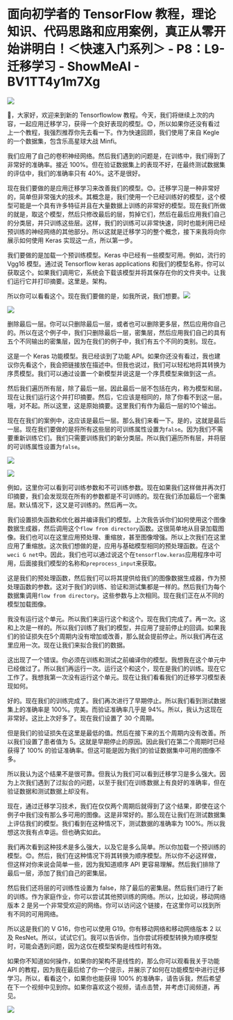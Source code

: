 # 面向初学者的 TensorFlow 教程，理论知识、代码思路和应用案例，真正从零开始讲明白！＜快速入门系列＞ - P8：L9- 迁移学习 - ShowMeAI - BV1TT4y1m7Xg

![](img/61fab98aab26950654922e0fb57a2416_0.png)

🎼，大家好，欢迎来到新的 Tensorflowlow 教程。今天，我们将继续上次的内容，一起应用迁移学习，获得一个良好表现的模型。😊，所以如果你还没有看过上一个教程，我强烈推荐你先去看一下。作为快速回顾，我们使用了来自 Kegle 的一个数据集，包含乐高星球大战 Minfi。

我们应用了自己的卷积神经网络。然后我们遇到的问题是，在训练中，我们得到了非常好的准确率。接近 100%。但在验证数据集上的表现不好，在最终测试数据集的评估中，我们的准确率只有 40%。这不是很好。

现在我们要做的是应用迁移学习来改善我们的模型。😊。迁移学习是一种非常好的，简单但非常强大的技术。其概念是，我们使用一个已经训练好的模型，这个模型可能是一个具有许多特征并且在大量数据上训练的非常好的模型。现在我们所做的就是，取这个模型，然后只修改最后的层，剪掉它们，然后在最后应用我们自己的分类层，并只训练这些层。这样，我们的训练可以非常快速，同时也能利用已经预训练的神经网络的其他部分。所以这就是迁移学习的整个概念，接下来我将向你展示如何使用 Keras 实现这一点，所以第一步。

我们要做的是加载一个预训练模型。Keras 中已经有一些模型可用。例如，流行的 Vgg16 模型。通过说 Tensorflow keras applications 和我们的模型名称，你可以获取这个。如果我们调用它，系统会下载该模型并将其保存在你的文件夹中。让我们运行它并打印摘要。这里是。架构。

所以你可以看看这个。现在我们要做的是，如我所说，我们想要。![](img/61fab98aab26950654922e0fb57a2416_2.png)

![](img/61fab98aab26950654922e0fb57a2416_3.png)

删除最后一层。你可以只删除最后一层，或者也可以删除更多层，然后应用你自己的。所以在这个例子中，我们只删除最后一层，密集层，然后应用我们自己的具有五个不同输出的密集层，因为在我们的例子中，我们有五个不同的类别。现在。

这是一个 Keras 功能模型。我已经谈到了功能 API。如果你还没有看过，我也建议你先看这个，我会把链接放在描述中。但我也说过，我们可以轻松地将其转换为序贯模型。我们可以通过设置一个新模型并说这是一个序贯模型来做到这一点。

然后我们遍历所有层，除了最后一层。因此最后一层不包括在内，称为模型和层。现在让我们运行这个并打印摘要。然后，它应该是相同的，除了你看不到这一层。哦，对不起。所以这里，这是原始摘要。这里我们有作为最后一层的10个输出。

现在在我们的案例中，这应该是最后一层。那么我们来看一下。是的，这就是最后一层。现在我们要做的是将所有这些层的可训练属性设置为`false`。因为我们不需要重新训练它们。我们只需要训练我们的新分类层。所以我们遍历所有层，并将层的可训练属性设置为`false`。

![](img/61fab98aab26950654922e0fb57a2416_5.png)

![](img/61fab98aab26950654922e0fb57a2416_6.png)

例如，这里你可以看到可训练参数和不可训练参数。现在如果我们这样做并再次打印摘要，我们会发现现在所有的参数都是不可训练的。现在我们添加最后一个密集层。默认情况下，这又是可训练的。然后再一次。

我们设置损失函数和优化器并编译我们的模型。上次我告诉你们如何使用这个图像数据生成器，然后调用这个`flow from directory`函数。这很简单地从目录加载图像。我们也可以在这里应用预处理、重缩放，甚至图像增强。所以上次我们在这里应用了重缩放。这次我们想做的是，应用与基础模型相同的预处理函数。在这个`weci G net`中。因此，我们也可以通过说这个在`tensorflow.keras`应用程序中可用，后面接我们模型的名称和`preprocess_input`来获取。

这是我们的预处理函数，然后我们可以将其提供给我们的图像数据生成器，作为预处理函数的参数。这对于我们的训练、验证和测试集都是一样的。然后我们为每个数据集调用`flow from directory`。这些参数与上次相同。现在我们正在从不同的模型加载图像。

我没有运行这个单元。所以我们来运行这个和这个。现在我们完成了。再一次。这和上次是一样的。所以我们训练了我们的模型，并应用了提前停止的回调。如果我们的验证损失在5个周期内没有增加或改善，那么就会提前停止。所以我们再在这里应用一次。现在让我们来拟合我们的数据。

这出现了一个错误。你必须在训练和测试之前编译你的模型。我想我在这个单元中已经做过了。所以我们再运行一次。运行这个和这个，现在是我们的训练。现在它工作了。我想我第一次没有运行这个单元。现在让我们看看我们的迁移学习模型表现如何。

好的。现在我们的训练完成了。我们再次进行了早期停止。所以我们看到测试数据集上的准确率是 100%。完美。而验证准确率几乎是 94%。所以，我认为这现在非常好。这比上次好多了。现在我们设置了 30 个周期。

但是我们的验证损失在这里是最低的值。然后在接下来的五个周期内没有改善。所以我们设置了患者值为 5。这就是早期停止的原因。因此我们在第二个周期时已经获得了 100% 的验证准确率。但这可能是因为我们的验证数据集中可用的图像不多。

所以我认为这个结果不是很可靠。但我认为我们可以看到迁移学习是多么强大。因为上次我们遇到了过拟合的问题，以至于我们在训练数据上有良好的准确率，但在验证数据和测试数据上却没有。

现在，通过迁移学习技术，我们在仅仅两个周期后就得到了这个结果，即使在这个例子中我们没有那么多可用的图像。这是非常好的。那么现在让我们在测试数据集上评估我们的模型。我们看到在这种情况下，测试数据的准确率为 100%。所以我想这次我有点幸运。但也确实如此。

我们再次看到这种技术是多么强大，以及它是多么简单。所以你加载一个预训练的模型。😊。然后，我们在这种情况下将其转换为顺序模型。所以你不必这样做，但这样对你来说会简单一些，因为我知道顺序 API 更容易理解。然后我们排除了最后一层，添加了我们自己的密集层。

然后我们还将层的可训练性设置为 false，除了最后的密集层。然后我们进行了新的训练。作为家庭作业，你可以尝试其他预训练的网络。所以，比如说，移动网络版本 2 是另一个非常受欢迎的网络。你可以访问这个链接，在这里你可以找到所有不同的可用网络。

所以这是我们的 V G16，你也可以使用 G19。你有移动网络和移动网络版本 2 以及 ResNet。所以，试试它们。我可以告诉你，当你尝试将模型转换为顺序模型时，可能会遇到问题，因为这仅在模型架构是线性时有效。

如果你不知道如何操作，如果你的架构不是线性的，那么你可以观看我关于功能 API 的教程，因为我在最后给了你一个提示，并展示了如何在功能模型中进行迁移学习。所以，看看这个，如果你也能获得 100% 的准确率，请告诉我，然后希望在下一个视频中见到你。如果你喜欢这个视频，请点击赞，并考虑订阅频道，再见。

![](img/61fab98aab26950654922e0fb57a2416_8.png)

